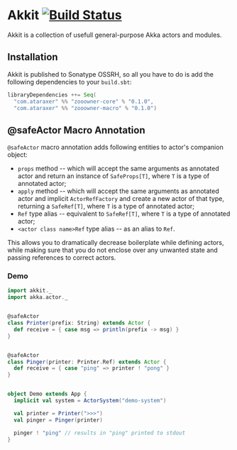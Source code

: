 # Akkit [![Build Status](https://travis-ci.org/ataraxer/akkit.svg?branch=master)](https://travis-ci.org/ataraxer/akkit)

Akkit is a collection of usefull general-purpose Akka actors and modules.


## Installation

Akkit is published to Sonatype OSSRH, so all you have to do is add the following
dependencies to your `build.sbt`:

```scala
libraryDependencies ++= Seq(
  "com.ataraxer" %% "zooowner-core" % "0.1.0",
  "com.ataraxer" %% "zooowner-macro" % "0.1.0")
```


## @safeActor Macro Annotation

`@safeActor` macro annotation adds following entities to actor's companion object:

- `props` method -- which will accept the same arguments as annotated actor and return an instance of `SafeProps[T]`, where `T` is a type of annotated actor;
- `apply` method -- which will accept the same arguments as annotated actor and implicit `ActorRefFactory` and create a new actor of that type, returning a `SafeRef[T]`, where `T` is a type of annotated actor;
- `Ref` type alias -- equivalent to `SafeRef[T]`, where `T` is a type of annotated actor;
- `<actor class name>Ref` type alias -- as an alias to `Ref`.

This allows you to dramatically decrease boilerplate while defining actors, while making sure that you do not enclose over any unwanted state and passing references to correct actors.

### Demo

```scala
import akkit._
import akka.actor._


@safeActor
class Printer(prefix: String) extends Actor {
  def receive = { case msg => println(prefix -> msg) }
}


@safeActor
class Pinger(printer: Printer.Ref) extends Actor {
  def receive = { case "ping" => printer ! "pong" }
}


object Demo extends App {
  implicit val system = ActorSystem("demo-system")

  val printer = Printer(">>>")
  val pinger = Pinger(printer)

  pinger ! "ping" // results in "ping" printed to stdout
}
```

